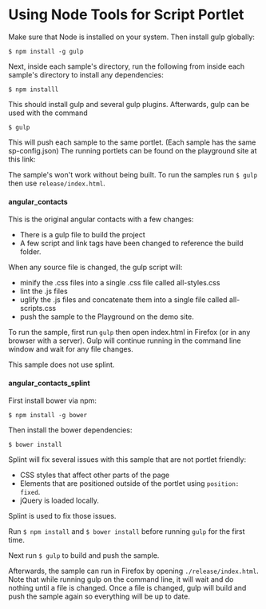 # Using Node Tools for Script Portlet

Make sure that Node is installed on your system. Then install gulp globally:
```
$ npm install -g gulp
```
Next, inside each sample's directory, run the following from inside each sample's
directory to install any dependencies:
```
$ npm installl
```
This should install gulp and several gulp plugins. Afterwards, gulp can be used with the command
```
$ gulp
```
This will push each sample to the same portlet. (Each sample has the same sp-config.json)
The running portlets can be found on the playground site at this link:

The sample's won't work without being built. To run the samples run `$ gulp` then use `release/index.html`.

#### angular_contacts
This is the original angular contacts with a few changes:
- There is a gulp file to build the project
- A few script and link tags have been changed to reference the build folder.

When any source file is changed, the gulp script will:
- minify the .css files into a single .css file called all-styles.css
- lint the .js files
- uglify the .js files and concatenate them into a single file called all-scripts.css
- push the sample to the Playground on the demo site.

To run the sample, first run `gulp` then open index.html in Firefox (or in any browser
with a server). Gulp will continue running in the command line window and wait for
any file changes.

This sample does not use splint.

#### angular_contacts_splint
First install bower via npm:
```
$ npm install -g bower
```
Then install the bower dependencies:
```
$ bower install
```

Splint will fix several issues with this sample that are not portlet friendly:
+ CSS styles that affect other parts of the page
+ Elements that are positioned outside of the portlet using `position: fixed`.
+ jQuery is loaded locally.

Splint is used to fix those issues.

Run `$ npm install` and `$ bower install` before running `gulp` for the first time.

Next run `$ gulp` to build and push the sample. 

Afterwards, the sample can run in Firefox by
opening `./release/index.html`. Note that while running gulp on the command line,
it will wait and do nothing until a file is changed. Once a file is changed, gulp
will build and push the sample again so everything will be up to date.
